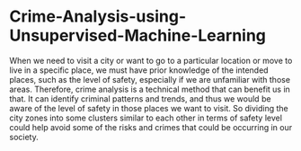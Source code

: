 # Crime-Analysis-using-Unsupervised-Machine-Learning
When we need to visit a city or want to go to a particular location or move to live in a specific place, we must have prior knowledge of the intended places, such as the level of safety, especially if we are unfamiliar with those areas. Therefore, crime analysis is a technical method that can benefit us in that. It can identify criminal patterns and trends, and thus we would be aware of the level of safety in those places we want to visit. So dividing the city zones into some clusters similar to each other in terms of safety level could help avoid some of the risks and crimes that could be occurring in our society.
